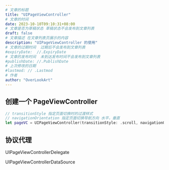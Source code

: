 ```yaml
---
# 文章的标题
title: "UIPageViewController"
# 文章的时间
date: 2023-10-10T09:10:31+08:00
# 文章是否为草稿状态 草稿状态不会发布到文章列表
draft: false
# 文章描述 在文章列表页展示的内容
description: "UIPageViewController 的使用"
# 文章的过期时间  过期后不会发布到文章列表
#expiryDate:  //.ExpiryDate
# 文章的发布时间  未到达发布时间不会发布到文章列表
#publishDate: //.PublishDate
# 上次修改的日期
#lastmod: // .Lastmod
# 作者
author: "OverLookArt"
---
```


## 创建一个 PageViewController  

``` swift
// transitionStyle 指定页面切换时的过渡样式
// navigationOrientation 指定页面切换导航方向 水平，垂直
let pageVC = UIPageViewController(transitionStyle: .scroll, navigationOrientation: .vertical)
```  

## 协议代理  

UIPageViewControllerDelegate  

UIPageViewControllerDataSource  

